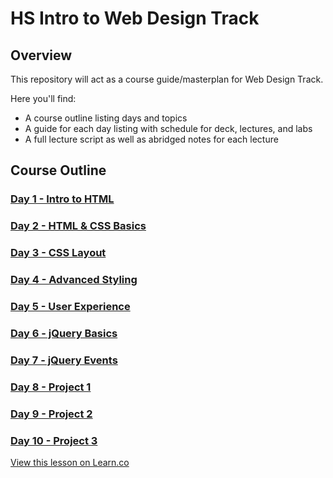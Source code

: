 # HS Intro to Web Design Track

## Overview
This repository will act as a course guide/masterplan for Web Design Track.

Here you'll find:

+ A course outline listing days and topics
+ A guide for each day listing with schedule for deck, lectures, and labs
+ A full lecture script as well as abridged notes for each lecture

## Course Outline

### [Day 1 - Intro to HTML](day-01/)

### [Day 2 - HTML & CSS Basics](day-02/)

### [Day 3 - CSS Layout](day-03/)

### [Day 4 - Advanced Styling](day-04/)

### [Day 5 - User Experience](day-05/)

### [Day 6 - jQuery Basics](day-06/)

### [Day 7 - jQuery Events](day-07/)

### [Day 8 - Project 1](day-08/)

### [Day 9 - Project 2](day-09/)

### [Day 10 - Project 3](day-10/)


<a href='https://learn.co/lessons/precollege-summer-intro-to-web-design-track' data-visibility='hidden'>View this lesson on Learn.co</a>
